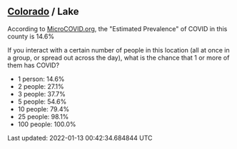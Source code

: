 
## [Colorado](/united-states/colorado) / Lake

According to [MicroCOVID.org](http://microcovid.org),
the "Estimated Prevalence" of COVID in this county is 14.6%

If you interact with a certain number of people in this location
(all at once in a group, or spread out across the day), what is the chance that
1 or more of them has COVID?

- 1 person: 14.6%
- 2 people: 27.1%
- 3 people: 37.7%
- 5 people: 54.6%
- 10 people: 79.4%
- 25 people: 98.1%
- 100 people: 100.0%

Last updated: 2022-01-13 00:42:34.684844 UTC
